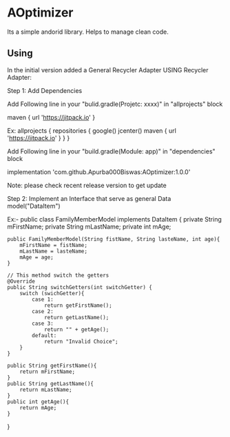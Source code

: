 # AOptimizer

Its a simple andorid library. Helps to manage clean code.

## Using

In the initial version added a General Recycler Adapter 
USING Recycler Adapter:

Step 1:
Add Dependencies

Add Following line in your "bulid.gradle(Projetc: xxxx)" in "allprojects" block

maven { url 'https://jitpack.io' }

Ex:
allprojects {
    repositories {
        google()
        jcenter()
        maven { url 'https://jitpack.io' }
    }
}

Add Following line in your "build.gradle(Module: app)" in "dependencies" block

implementation 'com.github.Apurba000Biswas:AOptimizer:1.0.0'

Note: please check recent release version to get update

Step 2:
Implement an Interface that serve as general Data model("DataItem")

Ex:-
public class FamilyMemberModel implements DataItem {
	private String mFirstName;
	private String mLastName;
	private int mAge;

	public FamilyMemberModel(String fistName, String lasteName, int age){
		mFirstName = fistName;
		mLastName = lasteName;
		mAge = age;
	}

	// This method switch the getters
	@Override
    public String switchGetters(int switchGetter) {
        switch (swichGetter){
            case 1:
                return getFirstName();
            case 2:
                return getLastName();
            case 3:
                return "" + getAge();
            default:
                return "Invalid Choice";
        }
    }

    public String getFirstName(){
        return mFirstName;
    }
    public String getLastName(){
        return mLastName;
    }
    public int getAge(){
        return mAge;
    }
}